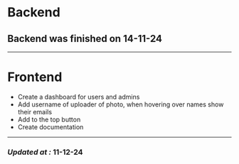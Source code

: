 # Backend

## Backend was finished on 14-11-24

---

# Frontend

- Create a dashboard for users and admins
- Add username of uploader of photo, when hovering over names show their emails
- Add to the top button
- Create documentation

---

### **_Updated at :_** 11-12-24
